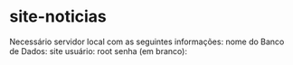 # site-noticias
 Necessário servidor local com as seguintes informações:
 nome do Banco de Dados: site
 usuário: root
 senha (em branco):
 
